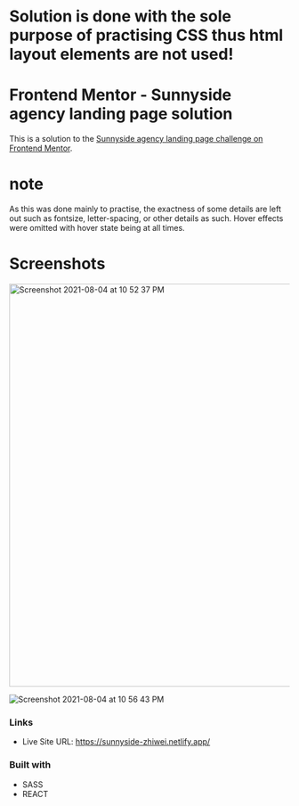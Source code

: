 
# Solution is done with the sole purpose of practising CSS thus html layout elements are not used!

# Frontend Mentor - Sunnyside agency landing page solution

This is a solution to the [Sunnyside agency landing page challenge on Frontend Mentor](https://www.frontendmentor.io/challenges/sunnyside-agency-landing-page-7yVs3B6ef).

# note

As this was done mainly to practise, the exactness of some details are left out such as fontsize, letter-spacing, or other details as such. Hover effects were omitted with hover state being at all times.    

# Screenshots

<img width="723" alt="Screenshot 2021-08-04 at 10 52 37 PM" src="https://user-images.githubusercontent.com/59001819/128203244-5608bed5-e915-4a05-87b5-9689c9e61954.png">

![Screenshot 2021-08-04 at 10 56 43 PM](https://user-images.githubusercontent.com/59001819/128203973-98e27840-d52e-4299-bc3f-0cf77234c274.png)



### Links

- Live Site URL: https://sunnyside-zhiwei.netlify.app/

### Built with

- SASS
- REACT

